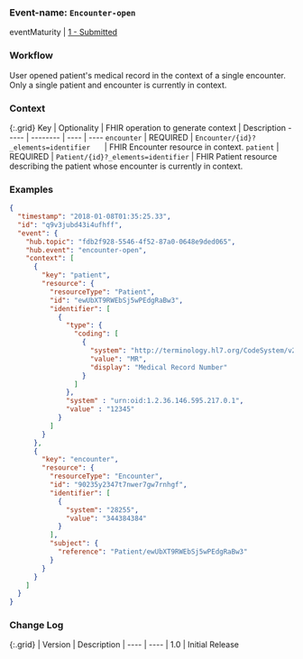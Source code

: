 ### Event-name: `Encounter-open`

eventMaturity | [1 - Submitted](3-1-2-eventmaturitymodel.html)

### Workflow

User opened patient's medical record in the context of a single encounter. Only a single patient and encounter is currently in context.

### Context

{:.grid}
Key | Optionality | FHIR operation to generate context | Description
----- | -------- | ---- | ---- 
`encounter` | REQUIRED | `Encounter/{id}?_elements=identifier	` | FHIR Encounter resource in context.
`patient` | REQUIRED | `Patient/{id}?_elements=identifier` | FHIR Patient resource describing the patient whose encounter is currently in context.

### Examples


```json
{
  "timestamp": "2018-01-08T01:35:25.33",
  "id": "q9v3jubd43i4ufhff",
  "event": {
    "hub.topic": "fdb2f928-5546-4f52-87a0-0648e9ded065",
    "hub.event": "encounter-open",
    "context": [
      {
        "key": "patient",
        "resource": {
          "resourceType": "Patient",
          "id": "ewUbXT9RWEbSj5wPEdgRaBw3",
          "identifier": [
            {
              "type": {
                "coding": [
                  {
                    "system": "http://terminology.hl7.org/CodeSystem/v2-0203",
                    "value": "MR",
                    "display": "Medical Record Number"
                  }
                ]
              },
              "system" : "urn:oid:1.2.36.146.595.217.0.1",
              "value" : "12345"
            }
          ]
        }
      },
      {
        "key": "encounter",
        "resource": {
          "resourceType": "Encounter",
          "id": "90235y2347t7nwer7gw7rnhgf",
          "identifier": [
            {
              "system": "28255",
              "value": "344384384"
            }
          ],
          "subject": {
            "reference": "Patient/ewUbXT9RWEbSj5wPEdgRaBw3"
          }
        }
      }
    ]
  }
}
```


### Change Log

{:.grid}
| Version | Description
| ---- | ----
| 1.0 | Initial Release
